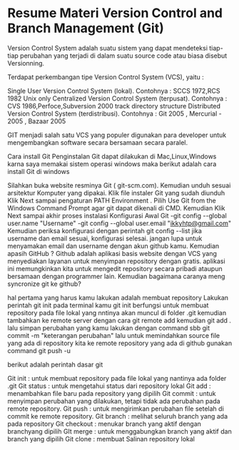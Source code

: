 # Resume Materi Version Control and Branch Management (Git)

Version Control System adalah suatu sistem yang dapat mendeteksi tiap-tiap perubahan yang terjadi di dalam suatu source code atau biasa disebut Versionning.

Terdapat perkembangan tipe Version Control System (VCS), yaitu :

Single User Version Control System (lokal). Contohnya : SCCS 1972,RCS 1982 Unix only Centralized Version Control System (terpusat). Contohnya : CVS 1986,Perfoce,Subversion 2000 track directory structure Distributed Version Control System (terdistribusi). Contohnya : Git 2005 , Mercurial - 2005 , Bazaar 2005

GIT menjadi salah satu VCS yang populer digunakan para developer untuk mengembangkan software secara bersamaan secara paralel.

Cara install Git Penginstalan Git dapat dilakukan di Mac,Linux,Windows karna saya memakai sistem operasi windows maka berikut adalah cara install Git di windows

Silahkan buka website resminya Git ( git-scm.com).
Kemudian unduh sesuai arsitektur Komputer yang dipakai.
Klik file instaler Git yang sudah diunduh
Klik Next sampai pengaturan PATH Environment . Pilih Use Git from the Windows Command Prompt agar git dapat dikenali di CMD. Kemudian Klik Next sampai akhir proses instalasi
Konfigurasi Awal Git -git config --global user.name "Username" -git config --global user.email "ikkyhtp@gmail.com"
Kemudian periksa konfigurasi dengan perintah git config --list jika username dan email sesuai, konfigurasi selesai. jangan lupa untuk menyamakan email dan username dengan akun github kamu.
Kemudian apasih GitHub ? Github adalah aplikasi basis website dengan VCS yang menyediakan layanan untuk menyimpan repository dengan gratis. aplikasi ini memungkinkan kita untuk mengedit repository secara pribadi ataupun bersamaan dengan programmer lain. Kemudian bagaimana caranya meng syncronize git ke github?

hal pertama yang harus kamu lakukan adalah membuat repository Lakukan perintah git init pada terminal kamu git init berfungsi untuk membuat repository pada file lokal yang nntinya akan muncul di folder .git kemudian tambahkan ke remote server dengan cara git remote add kemudian git add . lalu simpan perubahan yang kamu lakukan dengan command sbb git commit -m "keterangan perubahan" lalu untuk memindahkan source file yang ada di repository kita ke remote repository yang ada di github gunakan command git push -u

berikut adalah perintah dasar git

Git init : untuk membuat repository pada file lokal yang nantinya ada folder .git Git status : untuk mengetahui status dari repository lokal Git add : menambahkan file baru pada repository yang dipilih Git commit : untuk menyimpan perubahan yang dilakukan, tetapi tidak ada perubahan pada remote repository. Git push : untuk mengirimkan perubahan file setelah di commit ke remote repository. Git branch : melihat seluruh branch yang ada pada repository Git checkout : menukar branch yang aktif dengan branchyang dipilih GIt merge : untuk menggabungkan branch yang aktif dan branch yang dipilih Git clone : membuat Salinan repository lokal
